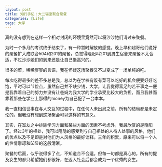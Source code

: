 ```yaml
---
layout: post
title: 知行手记：大二寝室联合聚餐
categories: [Life]
tags: 大学
---
```


真的没有想到在这样一个相对封闭的环境里竟然可以将沙沙她们请过来聚餐。

为时一个多月的考试终于结束了，有一种暂时解放的感觉。晚上早和超哥他们说好的聚餐扩大成联合504和201的聚餐，总觉得晓阳叫201到男生宿舍来聚餐不太合适，不过沙沙她们的到来还是让自己挺高兴的。

很多的菜，稀稀寥寥的言语，我在怀疑这场聚餐又不过变成了一场单纯的吃。

每次吃得最多的差不多总是我，总以为在学校有饭有菜可以吃好的机会便要好好吃饱，平时可以节俭点，虽然自己并不缺少钱，大学，让我觉得富足的若干事之一便是我靠着自己的努力并没有让爸妈为我大学的学业承受比较大的负担，而且我甚而靠着那些在学业上那得的money为自己配了一台本本。

我一直相信世事在与人交互的过程中，在任何人未出局之前，所有的结局都是未定论的。但我没有想到这场聚会可以这样的有意义。

其实，在室友之中排除学习方面和某些方面的因素不考虑外，我最欣赏的是晓阳了。经过3年的相处，我可以隐隐的感受到与自己相处的人待人处事的风格，他们的优点以及不足即是对他们为人风格的最好诠释。三年的积累，原来可以将一个人的性情雕琢和凹显的这般清晰。

聚餐的后面，似乎说得多了点，不知道合不合适。但每一句都是真心的，所有的提及女生的都只希望她们都很好，在迈入社会后都会成为一个优秀的女生。
